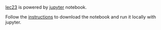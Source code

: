 [lec23](lec23.ipynb) is powered by [jupyter](https://jupyter.org) notebook.

Follow the [instructions](../misc/DownloadNotebook.md) to download the notebook and run it locally with jupyter.
